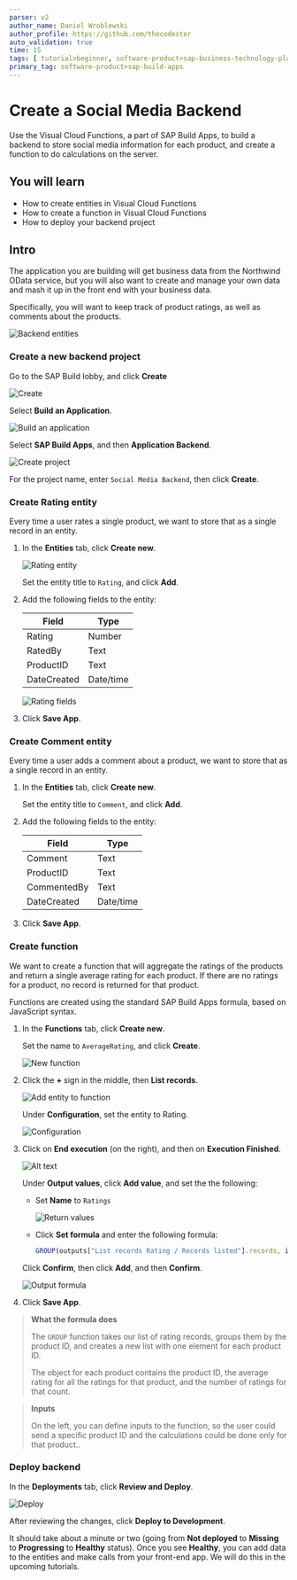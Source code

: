 ```yaml
---
parser: v2
author_name: Daniel Wroblewski
author_profile: https://github.com/thecodester
auto_validation: true
time: 15
tags: [ tutorial>beginner, software-product>sap-business-technology-platform,software-product>sap-build, software-product>sap-build-apps]
primary_tag: software-product>sap-build-apps
---
```

 

# Create a Social Media Backend
<!-- description --> Use the Visual Cloud Functions, a part of SAP Build Apps, to build a backend to store social media information for each product, and create a function to do calculations on the server.

## You will learn
- How to create entities in Visual Cloud Functions
- How to create a function in Visual Cloud Functions
- How to deploy your backend project



## Intro
The application you are building will get business data from the Northwind OData service, but you will also want to create and manage your own data and mash it up in the front end with your business data.

Specifically, you will want to keep track of product ratings, as well as comments about the products.

![Backend entities](example-backend.png)



### Create a new backend project
Go to the SAP Build lobby, and click **Create**
   
![Create](new-project-create2.png)

Select **Build an Application**.

![Build an application](new-project-appgyver.png)

Select **SAP Build Apps**, and then **Application Backend**.

![Create project](new-project-create.png)

For the project name, enter `Social Media Backend`, then click **Create**.






### Create Rating entity
Every time a user rates a single product, we want to store that as a single record in an entity.

1. In the **Entities** tab, click **Create new**.

    ![Rating entity](entity-rating-new.png)

    Set the entity title to `Rating`, and click **Add**.

2. Add the following fields to the entity:

    | Field | Type |
    |-------|------|
    | Rating | Number |
    | RatedBy | Text |
    | ProductID | Text |
    | DateCreated | Date/time |

    ![Rating fields ](entity-rating-fields.png)

3. Click **Save App**.



 
### Create Comment entity
Every time a user adds a comment about a product, we want to store that as a single record in an entity.

1. In the **Entities** tab, click **Create new**.

    Set the entity title to `Comment`, and click **Add**.

2. Add the following fields to the entity:

    | Field | Type |
    |-------|------|
    | Comment | Text |
    | ProductID | Text |
    | CommentedBy | Text |
    | DateCreated | Date/time |

3. Click **Save App**.




### Create function
We want to create a function that will aggregate the ratings of the products and return a single average rating for each product. If there are no ratings for a product, no record is returned for that product.

Functions are created using the standard SAP Build Apps formula, based on JavaScript syntax.

1. In the **Functions** tab, click **Create new**.

    Set the name to `AverageRating`, and click **Create**.

    ![New function](function-new.png)

2. Click the **+** sign in the middle, then **List records**.

    ![Add entity to function](function-add-entity.png)
    
    Under **Configuration**, set the entity to Rating.

    ![Configuration](function-add-config.png)

3. Click on **End execution** (on the right), and then on **Execution Finished**.
   
    ![Alt text](output-new.png)

    Under **Output values**, click **Add value**, and set the the following:
    
    - Set **Name** to `Ratings`

        ![Return values](return-value.png)
  
    - Click **Set formula** and enter the following formula:

        ```JavaScript
        GROUP(outputs["List records Rating / Records listed"].records, item.productId, {productID: key, avg: AVERAGE(PLUCK(items,"rating")), count: COUNT(items) } )
        ```

    Click **Confirm**, then click **Add**, and then **Confirm**.

    ![Output formula](output-add.png)

4. Click **Save App**.

>**What the formula does**
>
>The `GROUP` function takes our list of rating records, groups them by the product ID, and creates a new list with one element for each product ID.
>
>The object for each product contains the product ID, the average rating for all the ratings for that product, and the number of ratings for that count.
>


>**Inputs**
>
>On the left, you can define inputs to the function, so the user could send a specific product ID and the calculations could be done only for that product..
>

### Deploy backend
In the **Deployments** tab, click **Review and Deploy**.

![Deploy](deploy.png)

After reviewing the changes, click **Deploy to Development**.

It should take about a minute or two (going from **Not deployed** to **Missing** to **Progressing** to **Healthy** status). Once you see **Healthy**, you can add data to the entities and make calls from your front-end app. We will do this in the upcoming tutorials.



